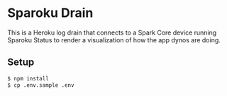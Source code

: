 # Sparoku Drain

This is a Heroku log drain that connects to a Spark Core device running Sparoku Status to render a visualization of how the app dynos are doing.

## Setup

```bash
$ npm install
$ cp .env.sample .env
```
